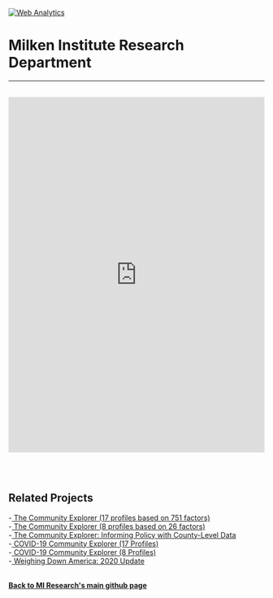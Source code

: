 <br><br>
<head><!-- Global site tag (gtag.js) - Google Analytics -->
<script async src="https://www.googletagmanager.com/gtag/js?id=UA-166686264-2"></script>
<script>
  window.dataLayer = window.dataLayer || [];
  function gtag(){dataLayer.push(arguments);}
  gtag('js', new Date());

  gtag('config', 'UA-166686264-2');
</script>

  <!-- Default Statcounter code for CE/dementia
https://miresearch.github.io/dementia/ -->
<script type="text/javascript">
var sc_project=12810098; 
var sc_invisible=1; 
var sc_security="038a1f38"; 
</script>
<script type="text/javascript"
src="https://www.statcounter.com/counter/counter.js"
async></script>
<noscript><div class="statcounter"><a title="Web Analytics"
href="https://statcounter.com/" target="_blank"><img
class="statcounter"
src="https://c.statcounter.com/12810098/0/038a1f38/1/"
alt="Web Analytics"
referrerPolicy="no-referrer-when-downgrade"></a></div></noscript>
<!-- End of Statcounter Code -->
  

<meta name="twitter:title" content=" the Community Explorer and Dementia">
<meta name="twitter:description" content="A new look at the prevalence of dementia across the US counties using the Community Explorer profiles.">
<meta name="twitter:image" content="https://claudelopez.com/wp-content/uploads/2022/10/CE-and-Dementia.png">
<meta name="twitter:card" content="summary_large_image">

<meta property="og:title" content="Community Explorer and Dementia">
<meta property="og:description" content="A new look at the prevalence of dementia across the US counties using the Community Explorer profiles.">
<meta property="og:image" content="https://claudelopez.com/wp-content/uploads/2022/10/CE-and-Dementia.png">
<meta property="og:image:url" content="https://claudelopez.com/wp-content/uploads/2022/10/CE-and-Dementia.png">
<meta property="og:image:secure_url" content="https://claudelopez.com/wp-content/uploads/2022/10/CE-and-Dementia.png">
<meta property="og:url" content="https://miresearch.github.io/dementia/">

</head>

<H1><b>Milken Institute Research Department </b></H1><Hr>


<br>   
<iframe src="https://public.tableau.com/views/Dementia_Medicare_Community_Explorer_221021/Homepage?:showVizHome=no&:embed=true" width="100%" height="700" frameborder="0"></iframe>

<br>

<br><br>
<H2>Related Projects </H2>
-<a href="https://miresearch.github.io/Community-Explorer/" target="_blank"> The Community Explorer (17 profiles based on 751 factors) </a> <br>
-<a href="https://miresearch.github.io/Community-Explorer-8-profiles//" target="_blank"> The Community Explorer  (8 profiles based on 26 factors) </a> <br>
-<a href="https://milkeninstitute.org/sites/default/files/reports-pdf/Community%20Explorer.pdf" target="_blank"> The Community Explorer: Informing Policy with County-Level Data </a> <br>
-<a href="https://miresearch.github.io/COVID19-Community-Explorer/" target="_blank"> COVID-19 Community Explorer (17 Profiles)</a> <br>
-<a href="https://miresearch.github.io/COVID-19-Community-Explorer-8profiles/" target="_blank"> COVID-19 Community Explorer (8 Profiles)</a> <br>
-<a href="https://milkeninstitute.org/reports/weighing-down-america-2020-update" target="_blank"> Weighing Down America: 2020 Update</a><br>
<Br>



<a href=" https://miresearch.github.io/About/" target="_blank"> <b>Back to MI Research's main github page</b>  </a>


